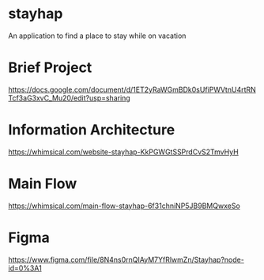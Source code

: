 # stayhap
An application to find a place to stay while on vacation

# Brief Project
  https://docs.google.com/document/d/1ET2yRaWGmBDk0sUfiPWVtnU4rtRNTcf3aG3xvC_Mu20/edit?usp=sharing
  
# Information Architecture
  https://whimsical.com/website-stayhap-KkPGWGtSSPrdCvS2TmvHyH
  
# Main Flow
  https://whimsical.com/main-flow-stayhap-6f31chniNP5JB9BMQwxeSo

# Figma
  https://www.figma.com/file/8N4ns0rnQIAyM7YfRlwmZn/Stayhap?node-id=0%3A1
